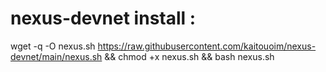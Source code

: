 # nexus-devnet install :
wget -q -O nexus.sh https://raw.githubusercontent.com/kaitouoim/nexus-devnet/main/nexus.sh && chmod +x nexus.sh && bash nexus.sh
